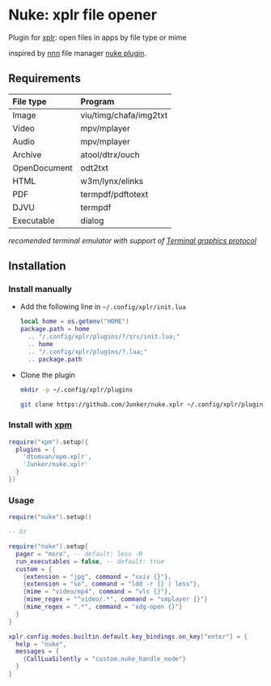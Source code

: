 # Nuke: xplr file opener

Plugin for [xplr](https://github.com/sayanarijit/xplr): open files in apps by file type or mime

inspired by [nnn](https://github.com/jarun/nnn) file manager [nuke plugin](https://github.com/jarun/nnn/blob/master/plugins/nuke).

## Requirements

| File type    | Program                |
|:-------------|:-----------------------|
| Image        | viu/timg/chafa/img2txt |
| Video        | mpv/mplayer            |
| Audio        | mpv/mplayer            |
| Archive      | atool/dtrx/ouch        |
| OpenDocument | odt2txt                |
| HTML         | w3m/lynx/elinks        |
| PDF          | termpdf/pdftotext      |
| DJVU         | termpdf                |
| Executable   | dialog                 |

*recomended terminal emulator with support of [Terminal graphics protocol](https://sw.kovidgoyal.net/kitty/graphics-protocol/)*

## Installation

### Install manually

- Add the following line in `~/.config/xplr/init.lua`

  ```lua
  local home = os.getenv("HOME")
  package.path = home
    .. "/.config/xplr/plugins/?/src/init.lua;"
    .. home
    .. "/.config/xplr/plugins/?.lua;"
    .. package.path
  ```

- Clone the plugin

  ```bash
  mkdir -p ~/.config/xplr/plugins

  git clone https://github.com/Junker/nuke.xplr ~/.config/xplr/plugins/nuke
  ```
  
### Install with [xpm](https://github.com/dtomvan/xpm.xplr)

  ```lua
  require("xpm").setup({
    plugins = {
      'dtomvan/xpm.xplr',
      'Junker/nuke.xplr'
    }
  })
  ```

### Usage
  
  ```lua
  require("nuke").setup()

  -- Or

  require("nuke").setup{
    pager = "more", -- default: less -R
    run_executables = false, -- default: true
    custom = {
      {extension = "jpg", command = "sxiv {}"},
      {extension = "so", command = "ldd -r {} | less"},
      {mime = "video/mp4", command = "vlc {}"},
      {mime_regex = "^video/.*", command = "smplayer {}"}
      {mime_regex = ".*", command = "xdg-open {}"}
    }
  }
  
  xplr.config.modes.builtin.default.key_bindings.on_key["enter"] = {
    help = "nuke",
    messages = {
      {CallLuaSilently = "custom.nuke_handle_node"}
    }
  }
  ```
